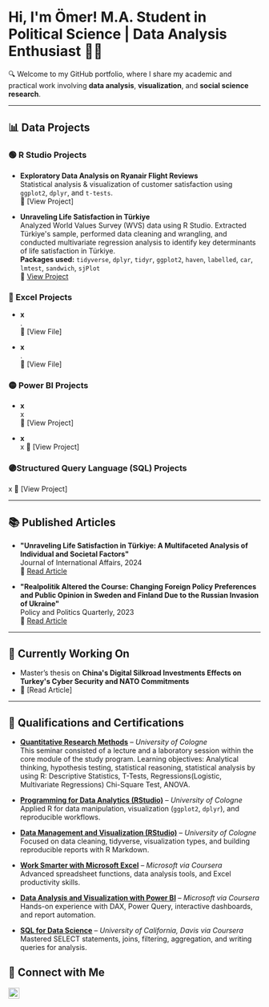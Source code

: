 <h1>Hi, I'm Ömer!  
  M.A. Student in Political Science | Data Analysis Enthusiast 👨‍💻  
</h1>

🔍 Welcome to my GitHub portfolio, where I share my academic and practical work involving **data analysis**, **visualization**, and **social science research**.

---

## 📊 Data Projects

### 🟢 R Studio Projects
- **Exploratory Data Analysis on Ryanair Flight Reviews**  
  Statistical analysis & visualization of customer satisfaction using `ggplot2`, `dplyr`, and `t-tests`.  
  🔗 [View Project]

-  **Unraveling Life Satisfaction in Türkiye**  
  Analyzed World Values Survey (WVS) data using R Studio. Extracted Türkiye's sample, performed data cleaning and wrangling, and conducted multivariate regression analysis to identify key determinants of life satisfaction in Türkiye.  
  **Packages used:** `tidyverse`, `dplyr`, `tidyr`, `ggplot2`, `haven`, `labelled`, `car`, `lmtest`, `sandwich`, `sjPlot`  
  🔗 [View Project]()


  
### 🔵 Excel Projects
- **x**  
  .  
  🔗 [View File]

- **x**  
  .  
  🔗 [View File]

### 🟡 Power BI Projects
- **x**  
  x  
  🔗 [View Project]

- **x**  
 x
  🔗 [View Project]

### 🟣Structured Query Language (SQL) Projects 
 x
  🔗 [View Project]
  
---

## 📚 Published Articles
- **"Unraveling Life Satisfaction in Türkiye: A Multifaceted Analysis of Individual and Societal Factors"**  
  Journal of International Affairs, 2024  
  🔗 [Read Article](https://doi.org/10.xxxxx/jia2024)

- **"Realpolitik Altered the Course: Changing Foreign Policy Preferences and Public Opinion in Sweden and Finland Due to the Russian Invasion of Ukraine"**  
  Policy and Politics Quarterly, 2023  
  🔗 [Read Article](https://doi.org/10.xxxxx/ppq2023)

---

## 🌱 Currently Working On
- Master’s thesis on **China's Digital Silkroad Investments Effects on Turkey's Cyber Security and NATO Commitments**
-  🔗 [Read Article]

---
## 🧾 Qualifications and Certifications

- **[Quantitative Research Methods](https://www.uni-koeln.de/)** – *University of Cologne*  
  This seminar consisted of a lecture and a laboratory session within the core module of the study program.
  Learning objectives: Analytical thinking, hypothesis testing, statistical reasoning, statistical analysis by using R: Descriptive Statistics, T-Tests, Regressions(Logistic, Multivariate Regressions) Chi-Square Test, ANOVA. 

- **[Programming for Data Analytics (RStudio)](https://www.uni-koeln.de/)** – *University of Cologne*  
  Applied R for data manipulation, visualization (`ggplot2`, `dplyr`), and reproducible workflows.

- **[Data Management and Visualization (RStudio)](https://www.uni-koeln.de/)** – *University of Cologne*  
  Focused on data cleaning, tidyverse, visualization types, and building reproducible reports with R Markdown.

- **[Work Smarter with Microsoft Excel](https://www.coursera.org/learn/work-smarter-with-microsoft-excel)** – *Microsoft via Coursera*  
  Advanced spreadsheet functions, data analysis tools, and Excel productivity skills.

- **[Data Analysis and Visualization with Power BI](https://www.coursera.org/learn/data-analysis-visualization-power-bi)** – *Microsoft via Coursera*  
  Hands-on experience with DAX, Power Query, interactive dashboards, and report automation.

- **[SQL for Data Science](https://www.coursera.org/learn/sql-for-data-science)** – *University of California, Davis via Coursera*  
  Mastered SELECT statements, joins, filtering, aggregation, and writing queries for analysis.

## 🤳 Connect with Me

[<img align="left" alt="LinkedIn" width="22px" src="https://cdn.jsdelivr.net/npm/simple-icons@v3/icons/linkedin.svg" />](https://www.linkedin.com/in/%C3%B6mer-faruk-durmu%C5%9F-6420a6225/)

<br/><br/>

<!--
**OmerDurmus28/OmerDurmus28** is a ✨ highlighted ✨ repo showcasing my academic and analytical work.
-->

